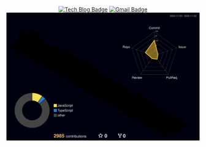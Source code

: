   <div align=center>
	
	  
[![Tech Blog Badge](http://img.shields.io/badge/-Tech%20blog-black?style=flat-square&logo=github&link=https://laser-wheel-ad9.notion.site/1e90f8b30e854df4a8daf1733275df5e?pvs=4)](https://laser-wheel-ad9.notion.site/1e90f8b30e854df4a8daf1733275df5e?pvs=4)
  [![Gmail Badge](https://img.shields.io/badge/Gmail-d14836?style=flat-square&logo=Gmail&logoColor=white&link=mailto:nkc9306@gmail.com)](mailto:nkc9306@gmail.com)
![](./profile-3d-contrib/profile-night-rainbow.svg)
  </div>
